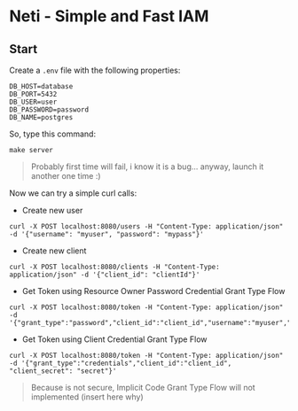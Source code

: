 # Neti - Simple and Fast IAM

## Start

Create a `.env` file with the following properties: 
```
DB_HOST=database
DB_PORT=5432
DB_USER=user
DB_PASSWORD=password
DB_NAME=postgres
```

So, type this command:
```
make server
```

> Probably first time will fail, i know it is a bug... anyway, launch it another one time :) 

Now we can try a simple curl calls:

* Create new user
```
curl -X POST localhost:8080/users -H "Content-Type: application/json" -d '{"username": "myuser", "password": "mypass"}'  
```

* Create new client

```
curl -X POST localhost:8080/clients -H "Content-Type: application/json" -d '{"client_id": "clientId"}'  

```

* Get Token using Resource Owner Password Credential Grant Type Flow
```
curl -X POST localhost:8080/token -H "Content-Type: application/json" -d '{"grant_type":"password","client_id":"client_id","username":"myuser","password":"mypass"}'

```

* Get Token using Client Credential Grant Type Flow
```
curl -X POST localhost:8080/token -H "Content-Type: application/json" -d '{"grant_type":"credentials","client_id":"client_id", "client_secret": "secret"}'
```

> Because is not secure, Implicit Code Grant Type Flow will not implemented (insert here why)
